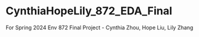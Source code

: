 # CynthiaHopeLily_872_EDA_Final
For Spring 2024 Env 872 Final Project - Cynthia Zhou, Hope Liu, Lily Zhang

